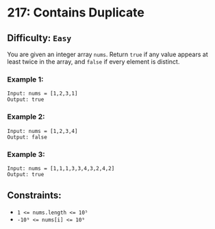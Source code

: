 # 217: Contains Duplicate
## Difficulty: `Easy`

You are given an integer array `nums`. Return `true` if any value appears at least twice in the array, and `false` if every element is distinct.

### Example 1:

```
Input: nums = [1,2,3,1]
Output: true
```

### Example 2:

```
Input: nums = [1,2,3,4]
Output: false
```

### Example 3:

```
Input: nums = [1,1,1,3,3,4,3,2,4,2]
Output: true
```

## Constraints:
- `1 <= nums.length <= 10⁵`
- `-10⁹ <= nums[i] <= 10⁹`

